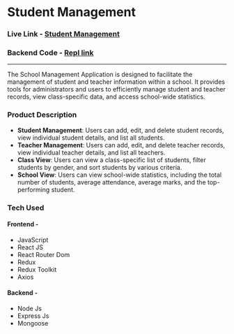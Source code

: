 # Student Management
### Live Link - [<a href="https://lj8ctr.csb.app/" target="_blank">Student Management</a>](https://lj8ctr.csb.app/)
### Backend Code - [Repl link](https://replit.com/@pratmbr/Student-Management-API)
---
The School Management Application is designed to facilitate the management of student and teacher information within a school. It provides tools for administrators and users to efficiently manage student and teacher records, view class-specific data, and access school-wide statistics.

### Product Description
- **Student Management**: Users can add, edit, and delete student records, view individual student details, and list all students.
- **Teacher Management**: Users can add, edit, and delete teacher records, view individual teacher details, and list all teachers.
- **Class View**: Users can view a class-specific list of students, filter students by gender, and sort students by various criteria.
- **School View**: Users can view school-wide statistics, including the total number of students, average attendance, average marks, and the top-performing student.

### Tech Used
#### Frontend - 
- JavaScript
- React JS
- React Router Dom
- Redux
- Redux Toolkit
- Axios
#### Backend - 
- Node Js
- Express Js
- Mongoose

